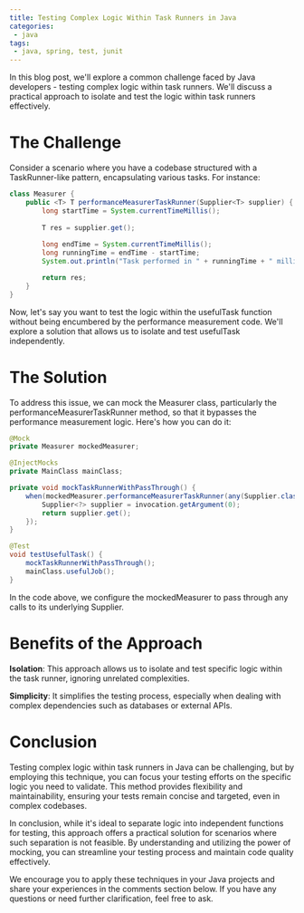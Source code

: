 ```yaml
---
title: Testing Complex Logic Within Task Runners in Java
categories:
 - java
tags:
 - java, spring, test, junit
---
```


In this blog post, we'll explore a common challenge faced by Java developers - testing complex logic within task runners. We'll discuss a practical approach to isolate and test the logic within task runners effectively.

# The Challenge

Consider a scenario where you have a codebase structured with a TaskRunner-like pattern, encapsulating various tasks. For instance:


```java
class Measurer {
    public <T> T performanceMeasurerTaskRunner(Supplier<T> supplier) {
        long startTime = System.currentTimeMillis();
        
        T res = supplier.get();
        
        long endTime = System.currentTimeMillis();
        long runningTime = endTime - startTime;
        System.out.println("Task performed in " + runningTime + " milliseconds");

        return res;
    }
}
```

Now, let's say you want to test the logic within the usefulTask function without being encumbered by the performance measurement code. We'll explore a solution that allows us to isolate and test usefulTask independently.

# The Solution

To address this issue, we can mock the Measurer class, particularly the performanceMeasurerTaskRunner method, so that it bypasses the performance measurement logic. Here's how you can do it:

```java
@Mock
private Measurer mockedMeasurer;

@InjectMocks
private MainClass mainClass;

private void mockTaskRunnerWithPassThrough() {
    when(mockedMeasurer.performanceMeasurerTaskRunner(any(Supplier.class))).thenAnswer(invocation -> {
        Supplier<?> supplier = invocation.getArgument(0);
        return supplier.get();
    });
}

@Test
void testUsefulTask() {
    mockTaskRunnerWithPassThrough();
    mainClass.usefulJob();
}
```

In the code above, we configure the mockedMeasurer to pass through any calls to its underlying Supplier.

# Benefits of the Approach

**Isolation**: This approach allows us to isolate and test specific logic within the task runner, ignoring unrelated complexities.

**Simplicity**: It simplifies the testing process, especially when dealing with complex dependencies such as databases or external APIs.

# Conclusion

Testing complex logic within task runners in Java can be challenging, but by employing this technique, you can focus your testing efforts on the specific logic you need to validate. This method provides flexibility and maintainability, ensuring your tests remain concise and targeted, even in complex codebases.

In conclusion, while it's ideal to separate logic into independent functions for testing, this approach offers a practical solution for scenarios where such separation is not feasible. By understanding and utilizing the power of mocking, you can streamline your testing process and maintain code quality effectively.

We encourage you to apply these techniques in your Java projects and share your experiences in the comments section below. If you have any questions or need further clarification, feel free to ask.

